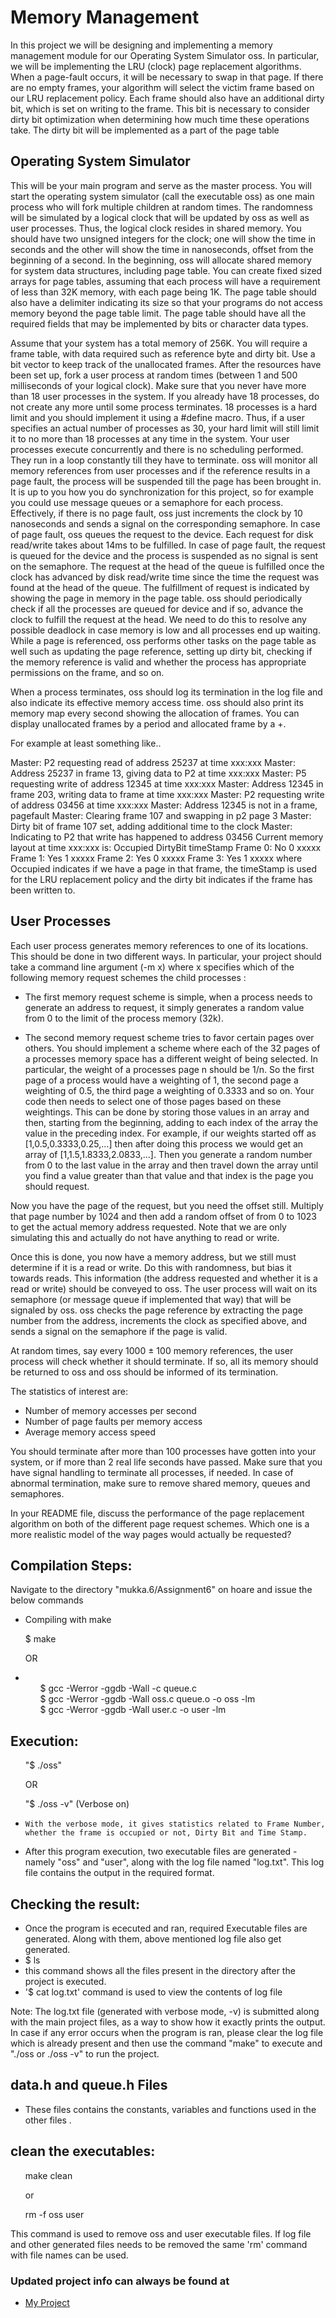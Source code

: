 # Memory Management
In this project we will be designing and implementing a memory management module for our Operating System Simulator oss.
In particular, we will be implementing the LRU (clock) page replacement algorithms. When a page-fault occurs, it will be necessary to swap in that page. If there are no empty frames, your algorithm will select the victim frame based on our LRU replacement policy.
Each frame should also have an additional dirty bit, which is set on writing to the frame. This bit is necessary to consider dirty bit optimization when determining how much time these operations take. The dirty bit will be implemented as a part of the page table

## Operating System Simulator
This will be your main program and serve as the master process. You will start the operating system simulator (call the executable oss) as one main process who will fork multiple children at random times. The randomness will be simulated by a logical clock that will be updated by oss as well as user processes. Thus, the logical clock resides in shared memory. You should have two unsigned integers for the clock; one will show the time in seconds and the other will show the time in nanoseconds, offset from the beginning of a second.
In the beginning, oss will allocate shared memory for system data structures, including page table. You can create fixed sized arrays for page tables, assuming that each process will have a requirement of less than 32K memory, with each page being 1K. The page table should also have a delimiter indicating its size so that your programs do not access memory beyond the page table limit. The page table should have all the required fields that may be implemented by bits or character data types.

Assume that your system has a total memory of 256K. You will require a frame table, with data required such as reference byte and dirty bit. Use a bit vector to keep track of the unallocated frames. After the resources have been set up, fork a user process at random times (between 1 and 500 milliseconds of your logical clock). Make sure that you never have more than 18 user processes in the system. If you already have 18 processes, do not create any more until some process terminates. 18 processes is a hard limit and you should implement it using a #define macro. Thus, if a user specifies an actual number of processes as 30, your hard limit will still limit it to no more than 18 processes at any time in the system. Your user processes execute concurrently and there is no scheduling performed. They run in a loop constantly till they have to terminate.
oss will monitor all memory references from user processes and if the reference results in a page fault, the process will be suspended till the page has been brought in. It is up to you how you do synchronization for this project, so for example you could use message queues or a semaphore for each process. Effectively, if there is no page fault, oss just increments the clock by 10 nanoseconds and sends a signal on the corresponding semaphore. In case of page fault, oss queues the request to the device. Each request for disk read/write takes about 14ms to be fulfilled. In case of page fault, the request is queued for the device and the process is suspended as no signal is sent on the semaphore. The request at the head of the queue is fulfilled once the clock has advanced by disk read/write time since the time the request was found at the head of the queue. The fulfillment of request is indicated by showing the page in memory in the page table. oss should periodically check if all the processes are queued for device and if so, advance the clock to fulfill the request at the head. We need to do this to resolve any possible deadlock in case memory is low and all processes end up waiting.
While a page is referenced, oss performs other tasks on the page table as well such as updating the page reference, setting up dirty bit, checking if the memory reference is valid and whether the process has appropriate permissions on the frame, and so on.

When a process terminates, oss should log its termination in the log file and also indicate its effective memory access time. oss should also print its memory map every second showing the allocation of frames. You can display unallocated frames by a period and allocated frame by a +.

For example at least something like..

Master: P2 requesting read of address 25237 at time xxx:xxx
Master: Address 25237 in frame 13, giving data to P2 at time xxx:xxx
Master: P5 requesting write of address 12345 at time xxx:xxx
Master: Address 12345 in frame 203, writing data to frame at time xxx:xxx
Master: P2 requesting write of address 03456 at time xxx:xxx
Master: Address 12345 is not in a frame, pagefault
Master: Clearing frame 107 and swapping in p2 page 3
Master: Dirty bit of frame 107 set, adding additional time to the clock
Master: Indicating to P2 that write has happened to address 03456
Current memory layout at time xxx:xxx is:
      Occupied DirtyBit timeStamp
Frame 0:  No      0     xxxxx
Frame 1:  Yes     1     xxxxx
Frame 2:  Yes     0     xxxxx
Frame 3:  Yes     1     xxxxx
where Occupied indicates if we have a page in that frame, the timeStamp is used for the LRU replacement policy and the dirty bit indicates if the frame has been written to.

## User Processes

Each user process generates memory references to one of its locations. This should be done in two different ways. In particular, your project should take a command line argument (-m x) where x specifies which of the following memory request schemes the child processes :

* The first memory request scheme is simple, when a process needs to generate an address to request, it simply
generates a random value from 0 to the limit of the process memory (32k).

* The second memory request scheme tries to favor certain pages over others. You should implement a scheme where each of the 32 pages of a processes memory space has a different weight of being selected. In particular, the weight of a processes page n should be 1/n. So the first page of a process would have a weighting of 1, the second page a weighting of 0.5, the third page a weighting of 0.3333 and so on. Your code then needs to select one of those pages based on these weightings. This can be done by storing those values in an array and then, starting from the beginning, adding to each index of the array the value in the preceding index. For example, if our weights started off as [1,0.5,0.3333,0.25,...] then after doing this process we would get an array of [1,1.5,1.8333,2.0833,...]. Then you generate a random number from 0 to the last value in the array and then travel down the array until you find a value greater than that value and that index is the page you should request.

Now you have the page of the request, but you need the offset still. Multiply that page number by 1024 and then add a random offset of from 0 to 1023 to get the actual memory address requested. Note that we are only simulating this and actually do not have anything to read or write.

Once this is done, you now have a memory address, but we still must determine if it is a read or write. Do this with randomness, but bias it towards reads. This information (the address requested and whether it is a read or write) should be conveyed to oss. The user process will wait on its semaphore (or message queue if implemented that way) that will be signaled by oss. oss checks the page reference by extracting the page number from the address, increments the clock as specified above, and sends a signal on the semaphore if the page is valid.

At random times, say every 1000 ± 100 memory references, the user process will check whether it should terminate. If so, all its memory should be returned to oss and oss should be informed of its termination.

The statistics of interest are:
* Number of memory accesses per second
* Number of page faults per memory access
* Average memory access speed

You should terminate after more than 100 processes have gotten into your system, or if more than 2 real life seconds have passed. Make sure that you have signal handling to terminate all processes, if needed. In case of abnormal termination, make sure to remove shared memory, queues and semaphores.

In your README file, discuss the performance of the page replacement algorithm on both of the different page request schemes. Which one is a more realistic model of the way pages would actually be requested?


## Compilation Steps:
Navigate to the directory "mukka.6/Assignment6" on hoare and issue the below commands
* Compiling with make 
<ul>$ make</ul>
<ul>OR</ul>

* <ul>$ gcc -Werror -ggdb -Wall -c queue.c </ul>
  <ul>$ gcc -Werror -ggdb -Wall oss.c queue.o -o oss -lm </ul>
  <ul>$ gcc -Werror -ggdb -Wall user.c -o user -lm </ul>

## Execution: 
<ul> "$ ./oss" </ul>
<ul> OR </ul>
<ul> "$ ./oss -v" (Verbose on)</ul>

*     With the verbose mode, it gives statistics related to Frame Number, whether the frame is occupied or not, Dirty Bit and Time Stamp.
 
* After this program execution, two executable files are generated - namely "oss" and "user", along with the log file named "log.txt". This log file contains the output in the required format.

## Checking the result:
* Once the program is ececuted and ran, required Executable files are generated. Along with them, above mentioned log file also get generated. 
* $ ls
* this command shows all the files present in the directory after the project is executed.
* '$ cat log.txt' command is used to view the contents of log file

Note: The log.txt file (generated with verbose mode, -v) is submitted along with the main project files, as a way to show how it exactly prints the output. In case if any error occurs when the program is ran, please clear the log file which is already present and then use the command "make" to execute and "./oss or ./oss -v" to run the project.

## data.h and queue.h Files
* These files contains the constants, variables and functions used in the other files .

## clean the executables:
<ul> make clean </ul>
<ul> or </ul>
<ul> rm -f oss user </ul>
This command is used to remove oss and user executable files. If log file and other generated files needs to be removed the same 'rm' command with file names can be used.

### Updated project info can always be found at
* [My Project](https://github.com/mukka29/Operating-Systems)



